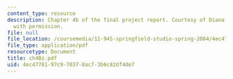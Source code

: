 ```yaml
---
content_type: resource
description: Chapter 4b of the final project report. Courtesy of Diana Bernal. Used
  with permission.
file: null
file_location: /coursemedia/11-945-springfield-studio-spring-2004/4ec4778197c970378ac73b6c82df4de7_ch4Bz.pdf
file_type: application/pdf
resourcetype: Document
title: ch4Bz.pdf
uid: 4ec47781-97c9-7037-8ac7-3b6c82df4de7
---
```

